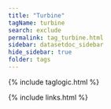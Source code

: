 ```yaml
---
title: "Turbine"
tagName: turbine
search: exclude
permalink: tag_turbine.html
sidebar: datasetdoc_sidebar
hide_sidebar: true
folder: tags
---
```

{% include taglogic.html %}

{% include links.html %}
